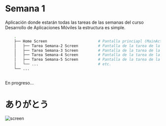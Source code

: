 # Semana 1
Aplicación donde estarán todas las tareas de las semanas del curso Desarrollo de Aplicaciones Móviles
la estructura es simple.
```bash
    . 
    ├── Home Screen                       # Pantalla princiapl (MainActivity.kt
    │   ├── Tarea Semana-2 Screen         # Pantalla de la tarea de la semana 2(TareaSemana2Screeen.kt)
    │   ├── Tarea Semana-3 Screen         # Pantalla de la tarea de la semana 3(TareaSemana3Screeen.kt)
    │   ├── Tarea Semana-4 Screen         # Pantalla de la tarea de la semana 4(TareaSemana4Screeen.kt)
    │   ├── Tarea Semana-5 Screen         # Pantalla de la tarea de la semana 5(TareaSemana5Screeen.kt) 
    │   └── ...                           # etc.
    └── ...
```
##

En progreso...


# ありがとう
![screen](https://64.media.tumblr.com/b1237887ae5d1b2f26fa40c252c37b34/c3389d726677afa2-19/s540x810/0fff7aa072305ba5a7874ceef568449b5b44fab6.jpg)
